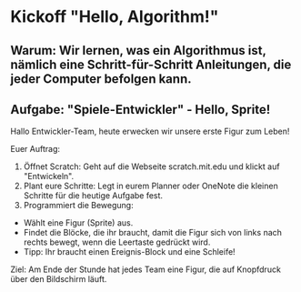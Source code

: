 # Kickoff "Hello, Algorithm!"

## Warum: Wir lernen, was ein Algorithmus ist, nämlich eine Schritt-für-Schritt Anleitungen, die jeder Computer befolgen kann.

## Aufgabe: "Spiele-Entwickler" - Hello, Sprite!

Hallo Entwickler-Team,
heute erwecken wir unsere erste Figur zum Leben!

Euer Auftrag:
1. Öffnet Scratch: Geht auf die Webseite scratch.mit.edu und klickt auf "Entwickeln".
2. Plant eure Schritte: Legt in eurem Planner oder OneNote die kleinen Schritte für die heutige Aufgabe fest.
3. Programmiert die Bewegung:
- Wählt eine Figur (Sprite) aus.
- Findet die Blöcke, die ihr braucht, damit die Figur sich von links nach rechts bewegt, wenn die Leertaste gedrückt wird.
- Tipp: Ihr braucht einen Ereignis-Block und eine Schleife!

Ziel: Am Ende der Stunde hat jedes Team eine Figur, die auf Knopfdruck über den Bildschirm läuft.

